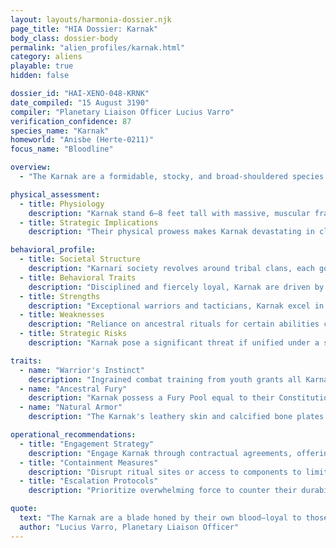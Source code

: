 ```yaml
---
layout: layouts/harmonia-dossier.njk
page_title: "HIA Dossier: Karnak"
body_class: dossier-body
permalink: "alien_profiles/karnak.html"
category: aliens
playable: true
hidden: false

dossier_id: "HAI-XENO-048-KRNK"
date_compiled: "15 August 3190"
compiler: "Planetary Liaison Officer Lucius Varro"
verification_confidence: 87
species_name: "Karnak"
homeworld: "Anisbe (Herte-0211)"
focus_name: "Bloodline"

overview:
  - "The Karnak are a formidable, stocky, and broad-shouldered species from the harsh, ash-strewn world of Anisba, marked by jagged mountains and deep-seated tribal rivalries. Shaped by centuries of clan warfare, they embody disciplined ferocity, guided by a cultural code that venerates loyalty, vengeance, and honor. Known as 'Karnari' in plural, derogatory terms such as 'Ash-Dogs' or 'Bone-Biters' are ill-advised, often provoking violent retribution. Their transition to professional mercenaries and traders has extended their influence across the sector. Harmonia Astralis views the Karnak as exceptional warriors for hire, but their capacity for organized resistance and unrelenting vendettas poses a significant threat if loyalty is mishandled."

physical_assessment:
  - title: Physiology
    description: "Karnak stand 6–8 feet tall with massive, muscular frames supported by dense skeletal structures. Their ashen gray to earthy brown skin is leathery and armor-like, often reinforced by calcified bone plates across the arms, chest, and face, sometimes exposed and ornamented with carvings or stains to signify strength or lineage. Enlarged lower canines protrude as tusk-like teeth, occasionally capped with metal in martial clans, enhancing their intimidating presence."
  - title: Strategic Implications
    description: "Their physical prowess makes Karnak devastating in close combat, with natural armor and strength enabling dominance in unarmored or melee scenarios. Their size and bone structure require heavy weaponry for effective neutralization. Low-tech environments amplify their threat due to innate defenses, though advanced weaponry can exploit gaps in their resilience."

behavioral_profile:
  - title: Societal Structure
    description: "Karnari society revolves around tribal clans, each governed by a code of honor and martial tradition. Loyalty to clan and ancestors supersedes external allegiances, with warbands forming tight-knit units that operate as both family and fighting force. Their mercenary activities have expanded this structure across the sector without diminishing clan cohesion."
  - title: Behavioral Traits
    description: "Disciplined and fiercely loyal, Karnak are driven by honor and vengeance. They respond poorly to perceived disrespect or betrayal, with grudges often escalating to clan-wide conflicts. Their professional demeanor as mercenaries masks a volatile temperament when provoked."
  - title: Strengths
    description: "Exceptional warriors and tacticians, Karnak excel in high-intensity combat and disciplined operations. Their ability to function as cohesive units makes them ideal for coordinated assaults or defense, with natural armor enhancing resilience in diverse environments."
  - title: Weaknesses
    description: "Reliance on ancestral rituals for certain abilities can be disrupted by denying access to ritual components or locations. Zero-gravity environments slightly impair coordination due to their massive frames, though less severely than other species. Their rigid honor code can be manipulated to provoke internal strife."
  - title: Strategic Risks
    description: "Karnak pose a significant threat if unified under a single cause, capable of forming warbands that could challenge Harmonian outposts. Their mercenary nature makes them susceptible to financial inducements, but betrayal risks long-term retaliation. Monitor inter-clan communications for signs of unification or large-scale contracts."

traits:
  - name: "Warrior's Instinct"
    description: "Ingrained combat training from youth grants all Karnak a +1 bonus to their Attack Bonus, regardless of class. This universal martial proficiency ensures that even non-combatant Karnak, such as scholars or engineers, are capable fighters, making them unpredictable and dangerous in any confrontation."
  - name: "Ancestral Fury"
    description: "Karnak possess a Fury Pool equal to their Constitution modifier (minimum 1). As an instant action, they may spend 1 point to reroll a failed hit, saving throw, or physical skill check, declared immediately after the failure without knowing the outcome. If the reroll fails, they suffer 1 psychic damage that bypasses armor, representing ancestral disapproval. Fury points regenerate after a full night's rest or a one-hour Anisban ritual (requiring elements like fire, drummers, sacrifices, moonlight, or specific locations, varying by tribe). Rituals may only be performed once daily to avoid ancestral displeasure."
  - name: "Natural Armor"
    description: "The Karnak's leathery skin and calcified bone plates provide an innate Armor Class of 12 plus their Constitution modifier (rounded up, minimum 0), active even when unarmored. This does not stack with worn armor; use the higher AC value."

operational_recommendations:
  - title: "Engagement Strategy"
    description: "Engage Karnak through contractual agreements, offering substantial resources to secure loyalty. Frame partnerships as honorable alliances to align with their cultural values and ensure compliance."
  - title: "Containment Measures"
    description: "Disrupt ritual sites or access to components to limit their Ancestral Fury capabilities. Deploy in high-combat scenarios to leverage their strengths, but introduce internal provocations to fracture clan unity in zero-gravity environments."
  - title: "Escalation Protocols"
    description: "Prioritize overwhelming force to counter their durability and coordination, targeting leadership to disrupt clan cohesion. Avoid direct conflict unless clan mobilizations exceed critical thresholds (approximately 500 individuals), as their sustained resistance requires strategic isolation or heavy weaponry."

quote:
  text: "The Karnak are a blade honed by their own blood—loyal to those who pay in honor, lethal to those who cross them."
  author: "Lucius Varro, Planetary Liaison Officer"
---
```

